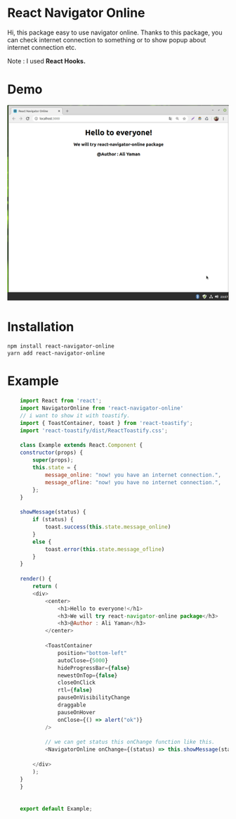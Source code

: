 # React Navigator Online
Hi, this package easy to use navigator online. Thanks to this package, you can check internet connection to something or to show popup about internet connection etc.

Note : I used <b>React Hooks.</b>

# Demo
<img src="./demo/demo.gif"/>

# Installation

    npm install react-navigator-online
    yarn add react-navigator-online

# Example
```javascript
    import React from 'react';
    import NavigatorOnline from 'react-navigator-online'
    // i want to show it with toastify.
    import { ToastContainer, toast } from 'react-toastify';
    import 'react-toastify/dist/ReactToastify.css';

    class Example extends React.Component {
    constructor(props) {
        super(props);
        this.state = {
            message_online: "now! you have an internet connection.",
            message_ofline: "now! you have no internet connection.",
        };
    }

    showMessage(status) {
        if (status) {
            toast.success(this.state.message_online)
        }
        else {
            toast.error(this.state.message_ofline)
        }
    }

    render() {
        return (
        <div>
            <center>
                <h1>Hello to everyone!</h1>
                <h3>We will try react-navigator-online package</h3>
                <h3>@Author : Ali Yaman</h3>
            </center>

            <ToastContainer
                position="bottom-left"
                autoClose={5000}
                hideProgressBar={false}
                newestOnTop={false}
                closeOnClick
                rtl={false}
                pauseOnVisibilityChange
                draggable
                pauseOnHover
                onClose={() => alert("ok")}
            />

            // we can get status this onChange function like this.
            <NavigatorOnline onChange={(status) => this.showMessage(status)} />

        </div>
        );
    }
    }


    export default Example;
```
